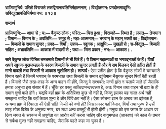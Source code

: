  **भ्राजिष्णुभिर्य: परितो विराजते** **लसद्विमानावलिभिर्महात्मनाम् ।** **विद्योतमान: प्रमदोत्तमाद्युभि:** **सविद्युदभ्रावलिभिर्यथा नभ: ॥ १३॥** 

**शब्दार्थ** 

**भ्राजिष्णुभि:—** **आभा से** **; य:—** **वैकुण्ठ लोक** **; परित:—** **घिरा हुआ** **; विराजते—** **स्थित है** **; लसत्—** **तेजमान** **; विमान—** **विमान के** **;** **अवलिभि:—** **समूह से** **; महा-आत्मनाम्—** **भगवान् के महान् भक्तों का** **; विद्योतमान:—** **बिजली के समान सुन्दर** **; प्रमद—** **षियाँ** **;** **उत्तम—** **स्वॢगक** **; अद्युभि:—** **मुखड़ों से** **; स-विद्युत्—** **बिजली सहित** **; अभ्रावलिभि:—** **आकाश में बादलों से** **; यथा—** **जिस** **प्रकार** **; नभ:—** **आकाश।** **.** 

**सारे वैकुण्ठ लोक विभिन्न चमचमाते विमानों से भी घिरे हैं। ये विमान महात्माओं या** **भगवद्भक्तों के हैं। षियाँ अपने स्वॢगक मुखमण्डल के कारण बिजली के समान सुन्दर लगती** **हैं और ये सब मिलकर ऐसी प्रतीत होती हैं मानो बादलों तथा बिजली से आकाश सुशोभित हो।** **तात्पर्य :** ऐसा प्रतीत होता है कि वैकुण्ठ लोकों में चमचमाते विमान रहते हैं जिनमें भगवान् के परमभक्त तथा बिजली के समान द्युतिमान नैसॢगक सुन्दर षियाँ बैठी रहती हैं। विमानों जैसे तरह-तरह के अन्य वाहन भी होंगे, किन्तु वे सश्भवत: यन्त्रों द्वारा न चलाये जाते हों जैसाकि हमारा अनुभव इस संसार में हैं। चूँकि हर वस्तु *सच्चिदानन्दस्वरूप* है, अत: विमान तथा वाहन भी ब्रह्म के ही समान गुणों वाले होंगे। यद्यपि वहाँ ब्रह्म के अतिरिक्त कुछ भी नहीं है, किन्तु इसका यह गलत अर्थ नहीं समझना चाहिए कि वहाँ केवल शून्य है और विविधता नहीं है। ऐसा सोचना ज्ञान के अभाव का द्योतक है, अन्यथा ब्रह्म में रिक्तता की ऐसी भ्रांति किसी को क्यों हो? जिस प्रकार वहाँ विमान, षियाँ तथा पुरुष हैं उसी तरह लोक विशेष के अनुरूप नगर, घर तथा अन्य वस्तुएँ भी होती होंगी। मनुष्य को इस जगत के आधार पर दिव्य जगत के सश्बन्ध में अपूर्णता का आरोप नहीं करना चाहिए और वायुमण्डल (आकाश) को काल के प्रभाव से सर्वथा मुक्त नहीं समझना चाहिए, जैसाकि पहले कहा जा चुका है। 